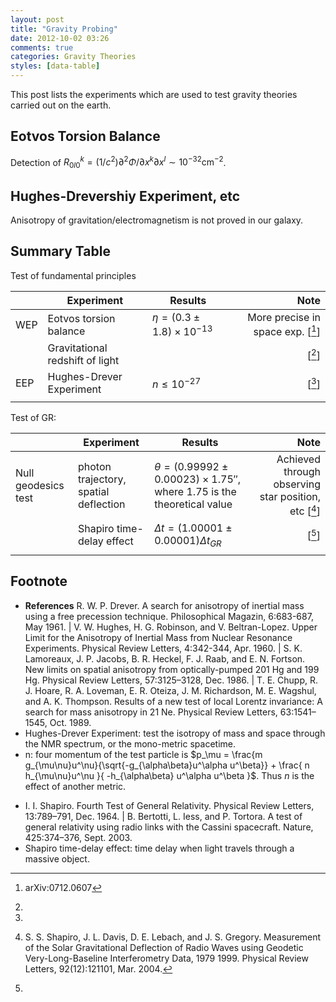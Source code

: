 ```yaml
---
layout: post
title: "Gravity Probing"
date: 2012-10-02 03:26
comments: true
categories: Gravity Theories 
styles: [data-table]
---
```


This post lists the experiments which are used to test gravity theories carried out on the earth.

<!-- more -->



## Eotvos Torsion Balance

Detection of $R^k_{0l0}=(1/c^2)\partial^2\Phi/\partial x^k\partial x^l \sim 10^{-32} \text{cm}^{-2}$.


## Hughes-Drevershiy Experiment, etc

Anisotropy of gravitation/electromagnetism is not proved in our galaxy.




## Summary Table



Test of fundamental principles

|  |  Experiment   | Results | Note |
| ------ | ------ | ------ | -----: |
| WEP | Eotvos torsion balance |    $\eta = (0.3 \pm 1.8) \times 10^{-13}$    |   More precise in space exp.  [[^1]] |
|  |  Gravitational redshift of light  |     |  [[^2]]  |
| EEP | Hughes-Drever Experiment |  $n \le 10^{-27}$   |  [[^3]]  |
|  |     |       |    |


Test of GR:

|  |  Experiment   | Results | Note |
| ------ | ------ | ------ | -----: |
| Null geodesics test |  photon trajectory, spatial deflection   |  $\theta = (0.99992\pm 0.00023)\times 1.75''$, where 1.75 is the theoretical value     |  Achieved through observing star position, etc [[^4]]  |
|   |  Shapiro time-delay effect  |  $\Delta t = (1.00001\pm 0.00001)\Delta t_{GR}$   |  [[^5]]  |
|    |                 |              |                |





## Footnote


[^1]: arXiv:0712.0607

[^2]: 

[^3]: 
*  **References** R. W. P. Drever. A search for anisotropy of inertial mass using a free precession technique. Philosophical Magazin, 6:683-687, May 1961.   |   V. W. Hughes, H. G. Robinson, and V. Beltran-Lopez. Upper Limit for the Anisotropy of Inertial Mass from Nuclear Resonance Experiments. Physical Review Letters, 4:342-344, Apr. 1960.    |   S. K. Lamoreaux, J. P. Jacobs, B. R. Heckel, F. J. Raab, and E. N. Fortson. New limits on spatial anisotropy from optically-pumped 201 Hg and 199 Hg. Physical Review Letters, 57:3125–3128, Dec. 1986.    |     T. E. Chupp, R. J. Hoare, R. A. Loveman, E. R. Oteiza, J. M. Richardson, M. E. Wagshul, and A. K. Thompson. Results of a new test of local Lorentz invariance: A search for mass anisotropy in 21 Ne. Physical Review Letters, 63:1541–1545, Oct. 1989.
*  Hughes-Drever Experiment: test the isotropy of mass and space through the NMR spectrum, or the mono-metric spacetime.
*  n: four momentum of the test particle  is $p_\mu = \frac{m g_{\mu\nu}u^\nu}{\sqrt{-g_{\alpha\beta}u^\alpha u^\beta}} + \frac{ n h_{\mu\nu}u^\nu }{ -h_{\alpha\beta} u^\alpha u^\beta }$. Thus $n$ is the effect of another metric.

[^4]: S. S. Shapiro, J. L. Davis, D. E. Lebach, and J. S. Gregory. Measurement of the Solar Gravitational Deflection of Radio Waves using Geodetic Very-Long-Baseline Interferometry Data, 1979 1999. Physical Review Letters, 92(12):121101, Mar. 2004.


[^5]: 
*  I. I. Shapiro. Fourth Test of General Relativity. Physical Review Letters, 13:789–791, Dec. 1964.   |   B. Bertotti, L. Iess, and P. Tortora. A test of general relativity using radio links with the Cassini spacecraft. Nature, 425:374–376, Sept. 2003.
*  Shapiro time-delay effect: time delay when light travels through a massive object.
